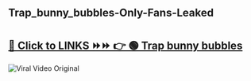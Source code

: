 
 ## Trap_bunny_bubbles-Only-Fans-Leaked

# <h2><a href="https://clipsfans.com/Trap_bunny_bubbles&ref=git">🔗 Click to LINKS ⏩⏩ 👉 🟢 Trap bunny bubbles </a></h2>

<a href="https://clipsfans.com/Trap_bunny_bubbles&ref=git" rel="nofollow" data-target="animated-image.originalLink"><img src="https://i.ibb.co.com/xMMVF88/686577567.gif" alt="Viral Video Original" style="max-width: 100%; display: inline-block;" data-target="animated-image.originalImage"></a>

